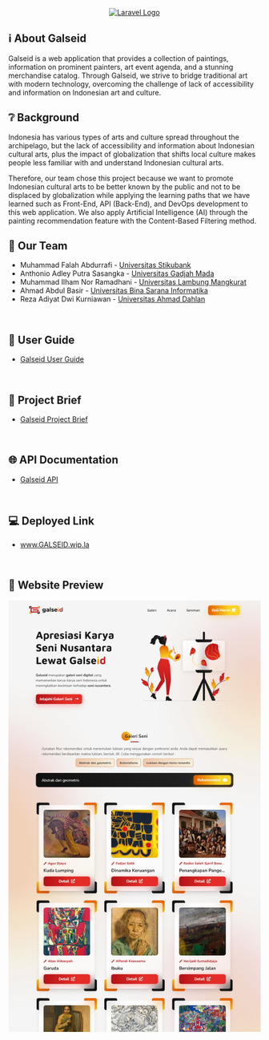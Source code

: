 <p align="center"><a href="https://galseid.wip.la/" target="_blank"><img src="https://content.pstmn.io/571613f9-4d04-41fa-8967-b4b0a253af64/Z2Fsc2VpZC1sb2dvLWRlc2lnbi5wbmc=" width="400" alt="Laravel Logo"></a></p>

## :information_source: About Galseid

Galseid is a web application that provides a collection of paintings, information on prominent painters, art event agenda, and a stunning merchandise catalog. Through Galseid, we strive to bridge traditional art with modern technology, overcoming the challenge of lack of accessibility and information on Indonesian art and culture.

## :grey_question: Background

Indonesia has various types of arts and culture spread throughout the archipelago, but the lack of accessibility and information about Indonesian cultural arts, plus the impact of globalization that shifts local culture makes people less familiar with and understand Indonesian cultural arts.

Therefore, our team chose this project because we want to promote Indonesian cultural arts to be better known by the public and not to be displaced by globalization while applying the learning paths that we have learned such as Front-End, API (Back-End), and DevOps development to this web application. We also apply Artificial Intelligence (AI) through the painting recommendation feature with the Content-Based Filtering method.

## :man: Our Team
- Muhammad Falah Abdurrafi - [Universitas Stikubank](https://www.unisbank.ac.id/)
- Anthonio Adley Putra Sasangka - [Universitas Gadjah Mada](https://ugm.ac.id/)
- Muhammad Ilham Nor Ramadhani - [Universitas Lambung Mangkurat](https://ulm.ac.id/)
- Ahmad Abdul Basir - [Universitas Bina Sarana Informatika](https://www.bsi.ac.id/)
- Reza Adiyat Dwi Kurniawan - [Universitas Ahmad Dahlan](https://uad.ac.id/)
<br>

## :orange_book: User Guide
- <a href="https://drive.google.com/file/d/1_OSbWo2afubKuMBLPrsGnyYClXDdrPkX/view" target="_parent">Galseid User Guide</a>
<br>

## :scroll: Project Brief
- <a href="https://drive.google.com/file/d/1ifA-1OBQwAoJjxz8itXF3QVotwSzsxpo/view" target="_parent">Galseid Project Brief</a>
<br>

## :globe_with_meridians: API Documentation
- <a href="https://galseid.wip.la/api/v1/records" target="_parent">Galseid API</a>
<br>

## :computer: Deployed Link
- <a href="https://galseid.wip.la/" target="_parent">www.GALSEID.wip.la</a>
<br>

## :mag_right: Website Preview
<img src="./preview-image.png" alt="Preview Image"/>
